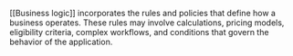 [[Business logic]] incorporates the rules and policies that define how a business operates. These rules may involve calculations, pricing models, eligibility criteria, complex workflows, and conditions that govern the behavior of the application.
